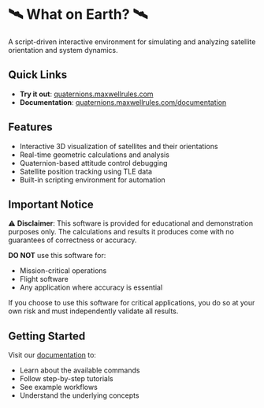 # 🛰️ What on Earth? 🛰️

A script-driven interactive environment for simulating and analyzing satellite
orientation and system dynamics.

## Quick Links

- **Try it out**: [quaternions.maxwellrules.com](https://quaternions.maxwellrules.com)
- **Documentation**: [quaternions.maxwellrules.com/documentation](https://quaternions.maxwellrules.com/documentation)

## Features

- Interactive 3D visualization of satellites and their orientations
- Real-time geometric calculations and analysis
- Quaternion-based attitude control debugging
- Satellite position tracking using TLE data
- Built-in scripting environment for automation

## Important Notice

:warning: **Disclaimer**: This software is provided for educational and demonstration purposes only. The calculations and results it produces come with no guarantees of correctness or accuracy. 

**DO NOT** use this software for:
- Mission-critical operations
- Flight software
- Any application where accuracy is essential

If you choose to use this software for critical applications, you do so at your own risk and must independently validate all results.

## Getting Started

Visit our [documentation](https://quaternions.maxwellrules.com/documentation) to:
- Learn about the available commands
- Follow step-by-step tutorials
- See example workflows
- Understand the underlying concepts
